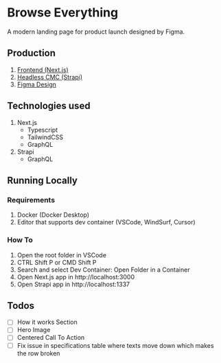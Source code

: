 # Browse Everything

A modern landing page for product launch designed by Figma.

## Production

1. [Frontend (Next.js)](https://browse-everything.hjcasayas.info)
1. [Headless CMC (Strapi)](https://browse-everything-cms.hjcasayas.info)
1. [Figma Design](https://www.figma.com/community/file/1487309170684591074/modern-product-launch)

## Technologies used

1. Next.js
   - Typescript
   - TailwindCSS
   - GraphQL
2. Strapi
   - GraphQL

## Running Locally

### Requirements

1. Docker (Docker Desktop)
2. Editor that supports dev container (VSCode, WindSurf, Cursor)

### How To

1. Open the root folder in VSCode
2. CTRL Shift P or CMD Shift P
3. Search and select Dev Container: Open Folder in a Container
4. Open Next.js app in http://localhost:3000
5. Open Strapi app in http://localhost:1337

## Todos

- [ ] How it works Section
- [ ] Hero Image
- [ ] Centered Call To Action
- [ ] Fix issue in specifications table where texts move down which makes the row broken
